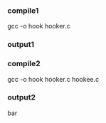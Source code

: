 ### compile1
gcc -o hook hooker.c

### output1


### compile2
gcc -o hook hooker.c hookee.c

### output2
bar
